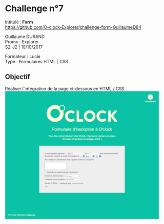 # Challenge n°7
Intitulé : **Form**  
https://github.com/O-clock-Explorer/challenge-form-GuillaumeD84

Guillaume DURAND  
Promo : Explorer  
S2-J2 | 10/10/2017

Formateur : Lucie  
Type : Formulaires HTML | CSS

## Objectif
Réaliser l'intégration de la page ci-dessous en HTML / CSS.
![goal](docs/resultat.png)
